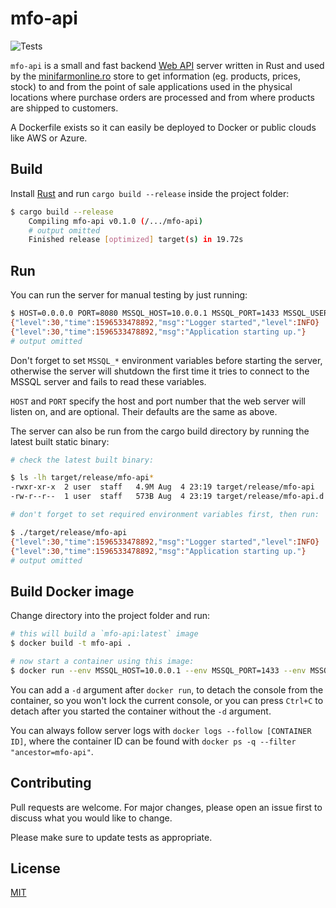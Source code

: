 # mfo-api

![Tests](https://github.com/brokenthorn/mfo-api/workflows/Main/badge.svg)

`mfo-api` is a small and fast backend [Web API](https://en.wikipedia.org/wiki/Web_API) server written in Rust and used by the [minifarmonline.ro](https://minifarmonline.ro) store to get information (eg. products, prices, stock) to and from the point of sale applications used in the physical locations where purchase orders are processed and from where products are shipped to customers.

A Dockerfile exists so it can easily be deployed to Docker or public clouds like AWS or Azure.

## Build

Install [Rust](https://www.rust-lang.org/tools/install) and run `cargo build --release` inside the project folder:

```bash
$ cargo build --release
    Compiling mfo-api v0.1.0 (/.../mfo-api)
    # output omitted
    Finished release [optimized] target(s) in 19.72s
```

## Run

You can run the server for manual testing by just running:

```bash
$ HOST=0.0.0.0 PORT=8080 MSSQL_HOST=10.0.0.1 MSSQL_PORT=1433 MSSQL_USER=sql_user MSSQL_PASSWORD=sql_password cargo run
{"level":30,"time":1596533478892,"msg":"Logger started","level":INFO}
{"level":30,"time":1596533478892,"msg":"Application starting up."}
# output omitted
```

Don't forget to set `MSSQL_*` environment variables before starting the server, otherwise the server will shutdown the first time it tries to connect to the MSSQL server and fails to read these variables.

`HOST` and `PORT` specify the host and port number that the web server will listen on, and are optional. Their defaults are the same as above.

The server can also be run from the cargo build directory by running the latest built static binary:

```bash
# check the latest built binary:

$ ls -lh target/release/mfo-api*
-rwxr-xr-x  2 user  staff   4.9M Aug  4 23:19 target/release/mfo-api
-rw-r--r--  1 user  staff   573B Aug  4 23:19 target/release/mfo-api.d

# don't forget to set required environment variables first, then run:

$ ./target/release/mfo-api
{"level":30,"time":1596533478892,"msg":"Logger started","level":INFO}
{"level":30,"time":1596533478892,"msg":"Application starting up."}
# output omitted
```

## Build Docker image

Change directory into the project folder and run:

```bash
# this will build a `mfo-api:latest` image
$ docker build -t mfo-api .

# now start a container using this image:
$ docker run --env MSSQL_HOST=10.0.0.1 --env MSSQL_PORT=1433 --env MSSQL_USER=sql_user --env MSSQL_PASSWORD=sql_password -p 8080:8080 mfo-api:latest
```

You can add a `-d` argument after `docker run`, to detach the console from the container, so you won't lock the current console, or you can press `Ctrl+C` to detach after you started the container without the `-d` argument.

You can always follow server logs with `docker logs --follow [CONTAINER ID]`, where the container ID can be found with `docker ps -q --filter "ancestor=mfo-api"`.

## Contributing

Pull requests are welcome. For major changes, please open an issue first to discuss what you would like to change.

Please make sure to update tests as appropriate.

## License

[MIT](https://choosealicense.com/licenses/mit/)
